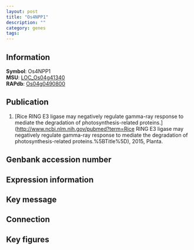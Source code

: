 ```yaml
---
layout: post
title: "Os4NPP1"
description: ""
category: genes
tags: 
---
```


## Information
__Symbol__: Os4NPP1  
__MSU__: [LOC_Os04g41340](http://rice.plantbiology.msu.edu/cgi-bin/ORF_infopage.cgi?orf=LOC_Os04g41340)  
__RAPdb__: [Os04g0490800](http://rapdb.dna.affrc.go.jp/viewer/gbrowse_details/irgsp1?name=Os04g0490800)  

## Publication
1. [Rice RING E3 ligase may negatively regulate gamma-ray response to mediate the degradation of photosynthesis-related proteins.](http://www.ncbi.nlm.nih.gov/pubmed?term=Rice RING E3 ligase may negatively regulate gamma-ray response to mediate the degradation of photosynthesis-related proteins.%5BTitle%5D), 2015, Planta.

## Genbank accession number

## Expression information

## Key message

## Connection

## Key figures


